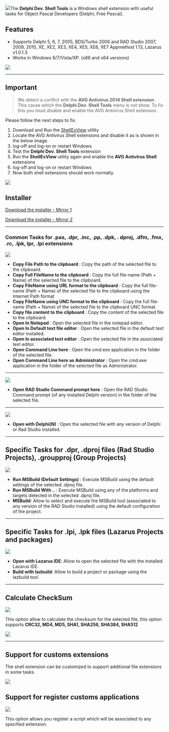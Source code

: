 ![](https://dl.dropboxusercontent.com/u/12733424/github/delphi-dev-shell-tools/logo.png)The <strong>Delphi Dev. Shell Tools</strong> is a  Windows shell extension with useful tasks for Object Pascal Developers (Delphi, Free Pascal).

## Features ##

* Supports Delphi 5, 6, 7, 2005, BDS/Turbo 2006 and RAD Studio 2007, 2009, 2010, XE, XE2, XE3, XE4, XE5, XE6, XE7 Appmethod 1.13, Lazarus v1.0.1.3
* Works in Windows 8/7/Vista/XP. (x86 and x64 versions)

[![](https://dl.dropboxusercontent.com/u/12733424/Images/followrruz.png)](https://twitter.com/RRUZ)

---



## Important ##
> We detect a conflict with the <strong>AVG Antivirus 2014 Shell extension</strong> . This cause which the <strong>Delphi Dev. Shell Tools</strong>  menu is not show. To fix this you must disable and enable  the  AVG Antivirus Shell extension.


Please follow the next steps to fix.

  1. Download and Run the [ShellExView](http://www.nirsoft.net/utils/shexview.html) utility
  1. Locate the AVG Antivirus Shell extensions and disable it as is shown in the below image.
  1. log-off and log-on or restart Windows
  1. Test the **Delphi Dev. Shell Tools** extension
  1. Run the **ShellExView** utility again and enable the **AVG Antivirus Shell** extensions
  1. log-off and log-on or restart Windows
  1. Now both shell extensions should work normally.


![](https://dl.dropboxusercontent.com/u/12733424/Blog/DevShell/AVG.png)


## Installer ##

[Download the installer - Mirror 1](https://goo.gl/RJanwS)

[Download the installer - Mirror 2](https://docs.google.com/uc?export=download&id=0B7KzPH8HQCZNQmRnWUpxbEtaT3c)


---

### Common Tasks for .pas, .dpr, .inc, .pp, .dpk, . dproj, .dfm, .fmx, .rc, .lpk, lpr, .lpi extensions ###

![](https://dl.dropboxusercontent.com/u/12733424/Blog/DevShell/Images/common_tasks.png)


 * <strong>Copy File Path to the clipboard</strong>  : Copy the path of the selected file to the clipboard.
 * <strong>Copy Full FileName to the clipboard</strong>  : Copy the full file-name (Path + Name) of the selected file to the clipboard.
 * <strong>Copy FileName using URL format to the clipboard</strong>  : Copy the full file-name (Path + Name) of the selected file to the clipboard using the Internet Path format
 * <strong>Copy FileName using UNC format to the clipboard</strong>  : Copy the full file-name (Path + Name) of the selected file to the clipboard UNC format.
 * <strong>Copy file content to the clipboard</strong>  : Copy the content of the selected file to the clipboard.
 * <strong>Open In Notepad</strong>  : Open the selected file in the notepad editor.
 * <strong>Open In Default text file editor</strong>  : Open the selected file in the default text editor installed.
 * <strong>Open In associated text editor</strong>  : Open the selected file in the associated text editor.
 * <strong>Open Command Line here</strong>  : Open the cmd.exe application in the folder of the selected file.
 * <strong>Open Command Line here as Administrator</strong>  : Open the cmd.exe application in the folder of the selected file as Administrator.


---

![](https://dl.dropboxusercontent.com/u/12733424/Blog/DevShell/Images/CmdRAD.png)
 * <strong>Open RAD Studio Command prompt here</strong>  : Open the RAD Studio Command prompt (of any installed Delphi version) in the folder of the selected file.

---

![](https://dl.dropboxusercontent.com/u/12733424/Blog/DevShell/Images/pas_menu.png)
 * <strong>Open with Delphi(N)</strong>  : Open the selected file with any version of Delphi or Rad Studio installed.

---

## Specific Tasks for .dpr, .dproj files (Rad Studio Projects), .groupproj (Group Projects) ##
![](https://dl.dropboxusercontent.com/u/12733424/Blog/DevShell/Images/dproj_menu_new.png)


 * <strong>Run MSBuild (Default Settings)</strong> : Execute MSBuild using the default settings of the selected .dproj file.
 * <strong>Run MSBuild With .. </strong>: Execute MSBuild using any of the platforms and targets detected in the selected .dproj file.
 * <strong>MSBuild</strong>: Allow to select and execute the MSBuild tool (associated to any version of the RAD Studio installed) using the default configuration of the project.


---

## Specific Tasks for .lpi, .lpk files (Lazarus Projects and packages) ##
![](https://dl.dropboxusercontent.com/u/12733424/Blog/DevShell/Images/lazarus_menu.png)

 * <strong>Open with Lazarus IDE</strong>: Allow to open the selected file with the installed Lazarus IDE.
 * <strong>Build with lazbuild</strong>: Allow to build a project or package using the lazbuild tool.


---

## Calculate CheckSum ##
![](https://dl.dropboxusercontent.com/u/12733424/Blog/DevShell/Images/checksum_menu.png)

This option allow to calculate the checksum for the selected file, this option supports  <strong>CRC32, MD4, MD5, SHA1, SHA256, SHA384, SHA512</strong>

![](https://dl.dropboxusercontent.com/u/12733424/Blog/DevShell/Images/checksum.png)

---

## Support for customs extensions ##

The shell extension can be customized to support additional  file extensions in some tasks.

![](https://dl.dropboxusercontent.com/u/12733424/Blog/DevShell/Images/settings1.png)

## Support for register customs applications ##
![](https://dl.dropboxusercontent.com/u/12733424/Blog/DevShell/Images/Custom_Tools.png)

This option allows you register a script which will be associated  to any specified extension.

